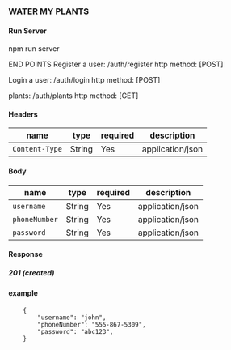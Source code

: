 ### WATER MY PLANTS

#### Run Server

npm run server

END POINTS
Register a user: /auth/register
http method: [POST]

Login a user: /auth/login
http method: [POST]

plants: /auth/plants
http method: [GET]

#### Headers

| **name**       | **type** | **required** | **description**  |
| -------------- | -------- | ------------ | ---------------- |
| `Content-Type` | String   | Yes          | application/json |

#### Body

| **name**      | **type** | **required** | **description**  |
| ------------- | -------- | ------------ | ---------------- |
| `username`    | String   | Yes          | application/json |
| `phoneNumber` | String   | Yes          | application/json |
| `password`    | String   | Yes          | application/json |

#### Response

##### 201 (created)

#### example

```
    {
        "username": "john",
        "phoneNumber": "555-867-5309",
        "password": "abc123",
    }
```

